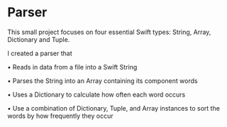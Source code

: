 # Parser
This small project focuses on four essential Swift types: String, Array, Dictionary and Tuple.

I created a parser that

• Reads in data from a file into a Swift String

• Parses the String into an Array containing its component words

• Uses a Dictionary to calculate how often each word occurs

• Use a combination of Dictionary, Tuple, and Array instances to sort the words by how frequently they occur
